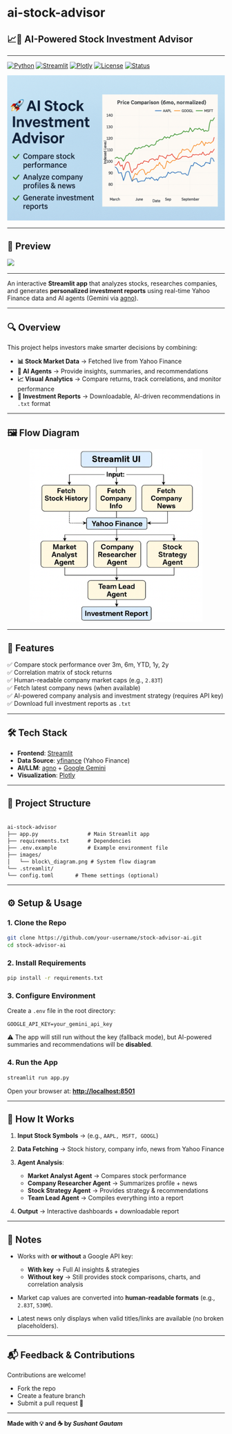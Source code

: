 # ai-stock-advisor
## 📈🤖 AI-Powered Stock Investment Advisor

---
[![Python](https://img.shields.io/badge/Python-3.9%2B-blue?logo=python)](https://www.python.org/)  [![Streamlit](https://img.shields.io/badge/Streamlit-App-FF4B4B?logo=streamlit)](https://streamlit.io/)   [![Plotly](https://img.shields.io/badge/Plotly-Charts-3F4F75?logo=plotly)](https://plotly.com/python/)   [![License](https://img.shields.io/badge/License-MIT-green)](LICENSE)   [![Status](https://img.shields.io/badge/AI%20Mode-Optional-lightgrey?logo=googlecloud)]()  

![](images/ai-stock-advisor.png)

---

## 🌟 Preview

![](./images/ai-stock-advisor.gif)

---

An interactive **Streamlit app** that analyzes stocks, researches companies, and generates **personalized investment reports** using real-time Yahoo Finance data and AI agents (Gemini via [agno](https://docs.agentops.ai/v2/integrations/agno)).

---

## 🔍 Overview

This project helps investors make smarter decisions by combining:

- **📊 Stock Market Data** → Fetched live from Yahoo Finance  
- **🧠 AI Agents** → Provide insights, summaries, and recommendations  
- **📈 Visual Analytics** → Compare returns, track correlations, and monitor performance  
- **📑 Investment Reports** → Downloadable, AI-driven recommendations in `.txt` format  

---

## 🖼️ Flow Diagram

<p align="center">
  <img src="./images/block_diagram.png" alt="Flow Diagram" width="400" height="400"/>
</p>

---


## 🚀 Features

✅ Compare stock performance over 3m, 6m, YTD, 1y, 2y  
✅ Correlation matrix of stock returns  
✅ Human-readable company market caps (e.g., `2.83T`)  
✅ Fetch latest company news (when available)  
✅ AI-powered company analysis and investment strategy (requires API key)  
✅ Download full investment reports as `.txt`  

---

## 🛠️ Tech Stack

- **Frontend**: [Streamlit](https://streamlit.io/)  
- **Data Source**: [yfinance](https://pypi.org/project/yfinance/) (Yahoo Finance)  
- **AI/LLM**: [agno](https://docs.agentops.ai/v2/integrations/agno) + [Google Gemini](https://ai.google.dev/gemini-api/docs)  
- **Visualization**: [Plotly](https://plotly.com/python/)  

---

## 📂 Project Structure

```

ai-stock-advisor
├── app.py                # Main Streamlit app
├── requirements.txt      # Dependencies
├── .env.example          # Example environment file
├── images/
│   └── block\_diagram.png # System flow diagram
└── .streamlit/
└── config.toml       # Theme settings (optional)

````

---

## ⚙️ Setup & Usage

### 1. Clone the Repo
```bash
git clone https://github.com/your-username/stock-advisor-ai.git
cd stock-advisor-ai
````

### 2. Install Requirements

```bash
pip install -r requirements.txt
```

### 3. Configure Environment

Create a `.env` file in the root directory:

```
GOOGLE_API_KEY=your_gemini_api_key
```

⚠️ The app will still run without the key (fallback mode), but AI-powered summaries and recommendations will be **disabled**.

### 4. Run the App

```bash
streamlit run app.py
```

Open your browser at: **[http://localhost:8501](http://localhost:8501)**

---

## 🧭 How It Works

1. **Input Stock Symbols** → (e.g., `AAPL, MSFT, GOOGL`)
2. **Data Fetching** → Stock history, company info, news from Yahoo Finance
3. **Agent Analysis**:

   * **Market Analyst Agent** → Compares stock performance
   * **Company Researcher Agent** → Summarizes profile + news
   * **Stock Strategy Agent** → Provides strategy & recommendations
   * **Team Lead Agent** → Compiles everything into a report
4. **Output** → Interactive dashboards + downloadable report

---

## 📌 Notes

* Works with **or without** a Google API key:

  * **With key** → Full AI insights & strategies
  * **Without key** → Still provides stock comparisons, charts, and correlation analysis
* Market cap values are converted into **human-readable formats** (e.g., `2.83T`, `530M`).
* Latest news only displays when valid titles/links are available (no broken placeholders).

---

## 📬 Feedback & Contributions

Contributions are welcome!

* Fork the repo
* Create a feature branch
* Submit a pull request 🚀

---

**Made with 💡 and ☕ by *Sushant Gautam***

